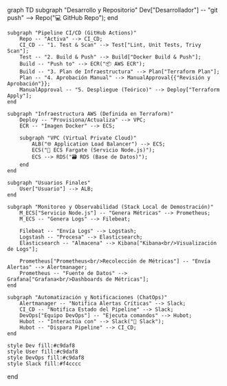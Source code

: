graph TD
    subgraph "Desarrollo y Repositorio"
        Dev["Desarrollador"] -- "git push" --> Repo("💻 GitHub Repo");
    end

    subgraph "Pipeline CI/CD (GitHub Actions)"
        Repo -- "Activa" --> CI_CD;
        CI_CD -- "1. Test & Scan" --> Test["Lint, Unit Tests, Trivy Scan"];
        Test -- "2. Build & Push" --> Build["Docker Build & Push"];
        Build -- "Push to" --> ECR("📦 AWS ECR");
        Build -- "3. Plan de Infraestructura" --> Plan["Terraform Plan"];
        Plan -- "4. Aprobación Manual" --> ManualApproval{{"Revisión y Aprobación"}};
        ManualApproval -- "5. Despliegue (Teórico)" --> Deploy["Terraform Apply"];
    end

    subgraph "Infraestructura AWS (Definida en Terraform)"
        Deploy -- "Provisiona/Actualiza" --> VPC;
        ECR -- "Imagen Docker" --> ECS;
        
        subgraph "VPC (Virtual Private Cloud)"
            ALB("🌐 Application Load Balancer") --> ECS;
            ECS("🚀 ECS Fargate (Servicio Node.js)");
            ECS --> RDS("🗃️ RDS (Base de Datos)");
        end
    end

    subgraph "Usuarios Finales"
        User["Usuario"] --> ALB;
    end

    subgraph "Monitoreo y Observabilidad (Stack Local de Demostración)"
        M_ECS["Servicio Node.js"] -- "Genera Métricas" --> Prometheus;
        M_ECS -- "Genera Logs" --> Filebeat;
        
        Filebeat -- "Envía Logs" --> Logstash;
        Logstash -- "Procesa" --> Elasticsearch;
        Elasticsearch -- "Almacena" --> Kibana["Kibana<br/>Visualización de Logs"];
        
        Prometheus["Prometheus<br/>Recolección de Métricas"] -- "Envía Alertas" --> Alertmanager;
        Prometheus -- "Fuente de Datos" --> Grafana["Grafana<br/>Dashboards de Métricas"];
    end

    subgraph "Automatización y Notificaciones (ChatOps)"
        Alertmanager -- "Notifica Alertas Críticas" --> Slack;
        CI_CD -- "Notifica Estado del Pipeline" --> Slack;
        DevOps["Equipo DevOps"] -- "Ejecuta comandos" --> Hubot;
        Hubot -- "Interactúa con" --> Slack("💬 Slack");
        Hubot -- "Dispara Pipeline" --> CI_CD;
    end

    style Dev fill:#c9daf8
    style User fill:#c9daf8
    style DevOps fill:#c9daf8
    style Slack fill:#f4cccc
end 